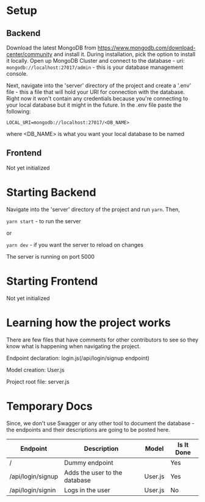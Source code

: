 # Setup
## Backend
Download the latest MongoDB from https://www.mongodb.com/download-center/community and install it. During installation, pick the option to install it locally.
Open up MongoDB Cluster and connect to the database - uri: `mongodb://localhost:27017/admin` - this is your database management console.

Next, navigate into the 'server' directory of the project and create a '.env' file - this a file that will hold your URI for connection with the database. Right now it won't contain any credentials because you're connecting to your local database but it might in the future. In the .env file paste the following: 

`LOCAL_URI=mongodb://localhost:27017/<DB_NAME>`

where <DB_NAME> is what you want your local database to be named

## Frontend

Not yet initialized

# Starting Backend

Navigate into the 'server' directory of the project and run `yarn`. Then,

`yarn start` - to run the server

or

`yarn dev` -  if you want the server to reload on changes

The server is running on port 5000

# Starting Frontend

Not yet initialized

# Learning how the project works

There are few files that have comments for other contributors to see so they know what is happening when navigating the project.

Endpoint declaration: login.js(/api/login/signup endpoint)

Model creation: User.js

Project root file: server.js

# Temporary Docs

Since, we don't use Swagger or any other tool to document the database - the endpoints and their descriptions are going to be posted here.

| Endpoint                 | Description                             | Model          | Is It Done |
| ------------------------ | --------------------------------------- | -------------- | ---------- |
| /                        | Dummy endpoint                          |                | Yes        |
| /api/login/signup        | Adds the user to the database           | User.js        | Yes        |
| /api/login/signin        | Logs in the user                        | User.js        | No         |
